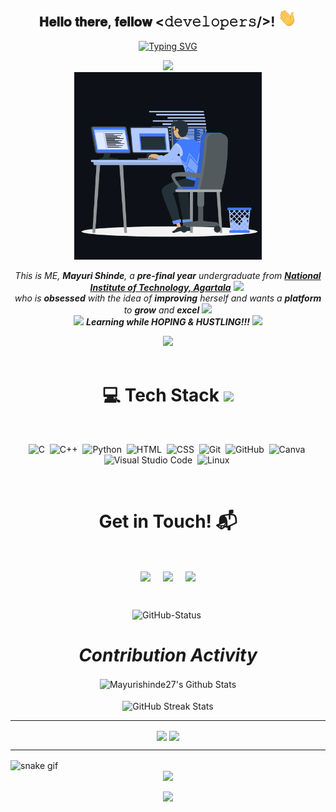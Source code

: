 

<div align="center">
<h2> 𝐇𝐞𝐥𝐥𝐨 𝐭𝐡𝐞𝐫𝐞, 𝐟𝐞𝐥𝐥𝐨𝐰 <𝚍𝚎𝚟𝚎𝚕𝚘𝚙𝚎𝚛𝚜/>! <img src="https://github.com/Mayurishinde27/Mayurishinde27/blob/main/Images/Hi.gif" width="30px"></h2>

</div>

<div align= "center">

[![Typing SVG](https://readme-typing-svg.herokuapp.com?font=Segoe+Script&width=406&lines=When+in+doubt%2C+use+brute+force;Computer+Science+Undergrad;NIT-A+24'+%7C%7C+Open+Source+Enthusiast;Data+Structure+and+Algorithms)](https://git.io/typing-svg)
  
</div>
  
<div align= "center">
  
<img src="https://user-images.githubusercontent.com/85113641/180250219-13205620-5814-4402-a1c3-70a497f90bd7.png">

</div>
<div align="center" width="50">

<img src="https://github.com/Mayurishinde27/Mayurishinde27/blob/main/Images/animation.gif" width="300"/>

</div>

<p align="center">
  <em>
   This is ME, <b>Mayuri Shinde</b>, a <b>pre-final year</b> undergraduate from <a href="https://nita.ac.in/"> <b>National Institute of Technology, Agartala</b></a> <img src="https://github.com/TheDudeThatCode/TheDudeThatCode/blob/master/Assets/Medal.gif" width="20px">&nbsp
   <br>who is <b>obsessed</b>
    with the idea of <b>improving</b> herself and wants a <b>platform</b> to 
    <b>grow</b> and <b>excel</b> <img src="https://github.com/TheDudeThatCode/TheDudeThatCode/blob/master/Assets/Rocket.gif" width="18px">

  </em> 
  <br>
  <img src="https://media.giphy.com/media/VgCDAzcKvsR6OM0uWg/giphy.gif" width="50" /> <b><i>Learning while HOPING & HUSTLING!!!</i></b> <img src="https://media.giphy.com/media/7j2hfyeVcDtf2/giphy.gif" width="50" />
</p>

<div align= "center">

<img src="https://user-images.githubusercontent.com/85113641/180250219-13205620-5814-4402-a1c3-70a497f90bd7.png">

</div>

<br>



<div align = "center">

# 💻 Tech Stack <img src = "https://media2.giphy.com/media/QssGEmpkyEOhBCb7e1/giphy.gif?cid=ecf05e47a0n3gi1bfqntqmob8g9aid1oyj2wr3ds3mg700bl&rid=giphy.gif" width = 32px> 
<br>
  

![C](https://img.shields.io/badge/-C-05122A?style=flat&logo=C&logoColor=A8B9CC)&nbsp;
![C++](https://img.shields.io/badge/-C++-05122A?style=flat&logo=C%2B%2B&logoColor=00599C)&nbsp;
![Python](http://img.shields.io/badge/-Python-05122A?style=flat&logo=python&logoColor=ffffff)&nbsp;
![HTML](https://img.shields.io/badge/-HTML-05122A?style=flat&logo=HTML5)&nbsp;
![CSS](https://img.shields.io/badge/-CSS-05122A?style=flat&logo=CSS3&logoColor=1572B6)&nbsp;
![Git](https://img.shields.io/badge/-Git-05122A?style=flat&logo=git)&nbsp;
![GitHub](https://img.shields.io/badge/-GitHub-05122A?style=flat&logo=github)&nbsp;
![Canva](https://img.shields.io/badge/-Canva-05122A?style=flat&logo=canva)&nbsp;
![Visual Studio Code](https://img.shields.io/badge/-Visual%20Studio%20Code-05122A?style=flat&logo=visual-studio-code&logoColor=007ACC)&nbsp;
![Linux](https://img.shields.io/badge/-Linux-05122A?style=flat&logo=linux)&nbsp;

</div>


<Br>
<h1 align="center">Get in Touch! 📬</h1>
<Br>
<p align="center">
<a href="https://www.linkedin.com/in/mayurishinde03/" target="blank"><img align="center" src="https://img.shields.io/badge/mayurishinde03-0077B5?style=for-the-badge&logo=linkedin&logoColor=white" /></a> &nbsp;&nbsp;&nbsp;  <a href="mailto:mayuricse.stud@nita.ac.in" target="blank"><img align="center" src="https://img.shields.io/badge/mayuricse.stud@nita.ac.in-D14836?style=for-the-badge&logo=gmail&logoColor=white" /></a>    &nbsp;&nbsp;&nbsp;       <a href="https://github.com/Mayurishinde27" target="blank"><img align="center" src="https://img.shields.io/badge/Mayurishinde27-100000?style=for-the-badge&logo=github&logoColor=white" /></a>
</p>
  

  
<Br>

<div align="center">
 
   <p align="center">
 <img src="https://media.giphy.com/media/8UHRm5oY4k4FDxq5QG/giphy.gif" width="100px" alt="GitHub-Status"/>&nbsp;<i><b><h1>Contribution Activity</h1></b></i>
 

<img align="center" src="https://github-readme-stats.vercel.app/api?username=mayurishinde27&show_icons=true&theme=radical&title_color=7A7ADB&icon_color=2234AE&text_color=D3D3D3&bg_color=0,000000,130F40" alt="Mayurishinde27's Github Stats" height="185" />

<br>
<br>
 
<img align="center" src="http://github-readme-streak-stats.herokuapp.com?user=Mayurishinde27&theme=github-dark-blue&date_format=j%20M%5B%20Y%5D&ring=6572A8&background=130F406A&fire=9FAAFF&currStreakNum=FFFFFF&dates=4351DDE5&sideNums=FFFFFFE5" alt="GitHub Streak Stats" height="175" />

</div>



---------------------------------------

<div align = "center">
<img align="center"  src="https://assets.holopin.io/hf2023levels/level0-blue-0-0-0.webp" height="150"/> <img align="center" src="https://assets.holopin.io/eyJidWNrZXQiOiJob2xvcGluLWFzc2V0cyIsImtleSI6ImFzc2V0cy9jbDhlcTN6OWMwMzU3MDlsM2Z4OTluOHg2IiwiZWRpdHMiOnsicm90YXRlIjpudWxsfX0=" height="180" />
</div>


------------------------------------

<img align="center" src="https://github.com/Mayurishinde27/Mayurishinde27/blob/output/github-contribution-grid-snake.svg" alt="snake gif" height="250" />

  
 
 <div align= "center">

<img src="https://user-images.githubusercontent.com/85113641/180250219-13205620-5814-4402-a1c3-70a497f90bd7.png">

</div> 

<div align="center">
             
![](https://quotes-github-readme.vercel.app/api?type=horizontal&theme=merko)

<div>
